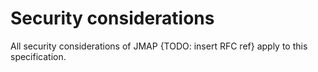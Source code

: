 # Security considerations

All security considerations of JMAP {TODO: insert RFC ref} apply to this specification.

